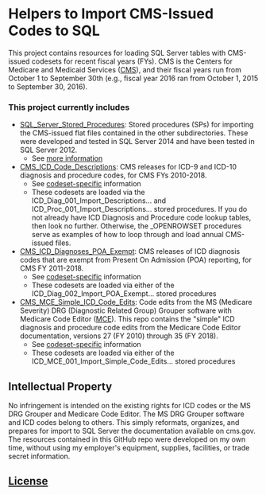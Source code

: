 # Helpers to Import CMS-Issued Codes to SQL

This project contains resources for loading SQL Server tables with CMS-issued codesets for recent fiscal years (FYs). CMS is the Centers for Medicare and Medicaid Services ([CMS](https://www.cms.gov)), and their fiscal years run from October 1 to September 30th (e.g., fiscal year 2016 ran from October 1, 2015 to September 30, 2016). 

### This project currently includes
 * [SQL_Server_Stored_Procedures](../SQL_Server_Stored_Procedures): Stored procedures (SPs) for importing the CMS-issued flat files contained in the other subdirectories. These were developed and tested in SQL Server 2014 and have been tested in SQL Server 2012.
  	- See [more information](../INFO__SQL_Server_Stored_Procedures.md) 
 * [CMS_ICD_Code_Descriptions](../CMS_ICD_Code_Descriptions): CMS releases for ICD-9 and ICD-10 diagnosis and procedure codes, for CMS FYs 2010-2018.
  	- See [codeset-specific](../INFO__CMS_ICD_Code_Descriptions.md) information
  	- These codesets are loaded via the ICD_Diag_001_Import_Descriptions... and ICD_Proc_001_Import_Descriptions... stored procedures. If you do not already have ICD Diagnosis and Procedure code lookup tables, then look no further. Otherwise, the \_OPENROWSET procedures serve as examples of how to loop through and load annual CMS-issued files.
 * [CMS_ICD_Diagnoses_POA_Exempt](../CMS_ICD_Diagnoses_POA_Exempt): CMS releases of ICD diagnosis codes that are exempt from Present On Admission (POA) reporting, for CMS FY 2011-2018.
  	- See [codeset-specific](../INFO__CMS_ICD_Diagnoses_POA_Exempt.md) information
  	- These codesets are loaded via either of the ICD_Diag_002_Import_POA_Exempt... stored procedures
 * [CMS_MCE_Simple_ICD_Code_Edits](../CMS_MCE_Simple_ICD_Code_Edits): Code edits from the MS (Medicare Severity) DRG (Diagnostic Related Group) Grouper software with Medicare Code Editor ([MCE](https://www.cms.gov/Medicare/Medicare-Fee-for-Service-Payment/AcuteInpatientPPS/FY2018-IPPS-Final-Rule-Home-Page.html)). This repo contains the "simple" ICD diagnosis and procedure code edits from the Medicare Code Editor documentation, versions 27 (FY 2010) through 35 (FY 2018). 
  	- See [codeset-specific](../INFO__CMS_MCE_Simple_ICD_Code_Edits.md) information
  	- These codesets are loaded via either of the ICD_MCE_001_Import_Simple_Code_Edits... stored procedures

## Intellectual Property
No infringement is intended on the existing rights for ICD codes or the MS DRG Grouper and Medicare Code Editor. The MS DRG Grouper software and ICD codes belong to others. This simply reformats, organizes, and prepares for import to SQL Server the documentation available on cms.gov. The resources contained in this GitHub repo were developed on my own time, without using my employer's equipment, supplies, facilities, or trade secret information. 

## [License](../LICENSE.MD)
